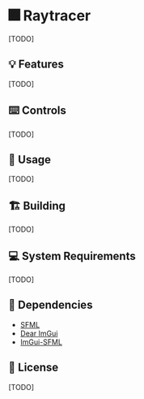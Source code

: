 # 🎆 Raytracer

[TODO]

## 💡 Features

[TODO]

## ⌨️ Controls

[TODO]

## 📖 Usage

[TODO]

## 🏗️ Building

[TODO]

## 💻 System Requirements

[TODO]

## 🧱 Dependencies

- [SFML](https://github.com/SFML/SFML)
- [Dear ImGui](https://github.com/ocornut/imgui)
- [ImGui-SFML](https://github.com/SFML/imgui-sfml)

## 📜 License

[TODO]
